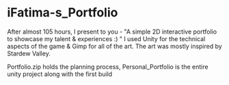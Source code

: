 # iFatima-s_Portfolio
After almost 105 hours, I present to you - "A simple 2D interactive portfolio to showcase my talent &amp; experiences :) "  I used Unity for the technical aspects of the game &amp; Gimp for all of the art. The art was mostly inspired by Stardew Valley.

Portfolio.zip holds the planning process, Personal_Portfolio is the entire unity project along with the first build

